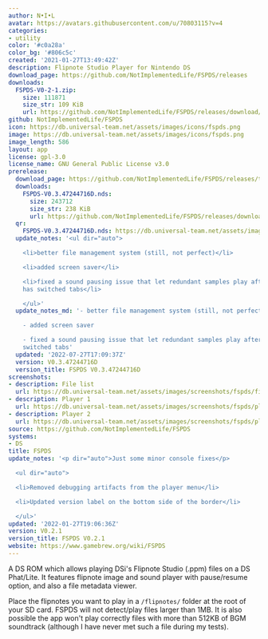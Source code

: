 ```yaml
---
author: N•I•L
avatar: https://avatars.githubusercontent.com/u/70803115?v=4
categories:
- utility
color: '#c0a28a'
color_bg: '#806c5c'
created: '2021-01-27T13:49:42Z'
description: Flipnote Studio Player for Nintendo DS
download_page: https://github.com/NotImplementedLife/FSPDS/releases
downloads:
  FSPDS-V0-2-1.zip:
    size: 111871
    size_str: 109 KiB
    url: https://github.com/NotImplementedLife/FSPDS/releases/download/V0.2.1/FSPDS-V0-2-1.zip
github: NotImplementedLife/FSPDS
icon: https://db.universal-team.net/assets/images/icons/fspds.png
image: https://db.universal-team.net/assets/images/icons/fspds.png
image_length: 586
layout: app
license: gpl-3.0
license_name: GNU General Public License v3.0
prerelease:
  download_page: https://github.com/NotImplementedLife/FSPDS/releases/tag/V0.3.47244716D
  downloads:
    FSPDS-V0.3.47244716D.nds:
      size: 243712
      size_str: 238 KiB
      url: https://github.com/NotImplementedLife/FSPDS/releases/download/V0.3.47244716D/FSPDS-V0.3.47244716D.nds
  qr:
    FSPDS-V0.3.47244716D.nds: https://db.universal-team.net/assets/images/qr/prerelease/fspds-v0-3-47244716d-nds.png
  update_notes: '<ul dir="auto">

    <li>better file management system (still, not perfect)</li>

    <li>added screen saver</li>

    <li>fixed a sound pausing issue that let redundant samples play after the user
    has switched tabs</li>

    </ul>'
  update_notes_md: '- better file management system (still, not perfect)

    - added screen saver

    - fixed a sound pausing issue that let redundant samples play after the user has
    switched tabs'
  updated: '2022-07-27T17:09:37Z'
  version: V0.3.47244716D
  version_title: FSPDS V0.3.47244716D
screenshots:
- description: File list
  url: https://db.universal-team.net/assets/images/screenshots/fspds/file-list.png
- description: Player 1
  url: https://db.universal-team.net/assets/images/screenshots/fspds/player-1.png
- description: Player 2
  url: https://db.universal-team.net/assets/images/screenshots/fspds/player-2.png
source: https://github.com/NotImplementedLife/FSPDS
systems:
- DS
title: FSPDS
update_notes: '<p dir="auto">Just some minor console fixes</p>

  <ul dir="auto">

  <li>Removed debugging artifacts from the player menu</li>

  <li>Updated version label on the bottom side of the border</li>

  </ul>'
updated: '2022-01-27T19:06:36Z'
version: V0.2.1
version_title: FSPDS V0.2.1
website: https://www.gamebrew.org/wiki/FSPDS
---
```

A DS ROM which allows playing DSi's Flipnote Studio (.ppm) files on a DS Phat/Lite. It features flipnote image and sound player with pause/resume option, and also a file metadata viewer.

Place the flipnotes you want to play in a `/flipnotes/` folder at the root of your SD card. FSPDS will not detect/play files larger than 1MB. It is also possible the app won't play correctly files with more than 512KB of BGM soundtrack (although I have never met such a file during my tests).